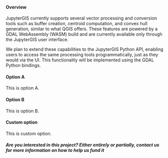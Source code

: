 #### Overview
JupyterGIS currently supports several vector processing and conversion tools such as buffer creation, centroid computation, and convex hull generation, similar to what QGIS offers. These features are powered by a GDAL WebAssembly (WASM) build and are currently available only through the JupyterGIS user interface.

We plan to extend these capabilities to the JupyterGIS Python API, enabling users to access the same processing tools programmatically, just as they would via the UI. This functionality will be implemented using the GDAL Python bindings.

#### Option A
This is option A.

#### Option B
This is option B.

#### Custom option
This is custom option.


##### Are you interested in this project? Either entirely or partially, contact us for more information on how to help us fund it